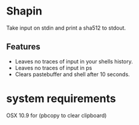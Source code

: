 # Shapin

Take input on stdin and print a sha512 to stdout.

## Features
+   Leaves no traces of input in your shells history.
+   Leaves no traces of input in ps
+   Clears pastebuffer and shell after 10 seconds.

# system requirements
OSX 10.9 for (pbcopy to clear clipboard)
